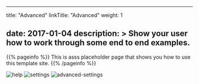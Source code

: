 
---
title: "Advanced"
linkTitle: "Advanced"
weight: 1

date: 2017-01-04
description: >
  Show your user how to work through some end to end examples.
---

{{% pageinfo %}}
This is asss placeholder page that shows you how to use this template site.
{{% /pageinfo %}}

![help][help]
![settings][settings]
![advanced-settings][advanced-settings]


[help]: https://xr3ngine.github.io/img/xrc-help.png "help"
[settings]: https://xr3ngine.github.io/img/xrc-settings.png "settings"
[advanced-settings]: https://xr3ngine.github.io/img/xrc-advanced-settings.png "advanced-settings"